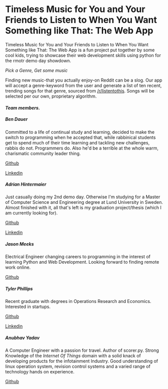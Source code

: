 # Timeless Music for You and Your Friends to Listen to When You Want Something like That: The Web App

Timeless Music for You and Your Friends to Listen to When You Want Something like That: The Web App is a fun project put together by some cool kids, trying to showcase their web development skills using python for the rmotr demo day showdown.

*Pick a Genre, Get some music*

Finding new music-that you actually enjoy-on Reddit can be a slog. Our app will accept a genre-keyword from the user and generate a list of ten recent, trending songs for that genre, sourced from [/r/listentothis](https://www.reddit.com/r/listentothis/). Songs will be selected per our own, proprietary algorithm.

#### *Team members.* 

##### Ben Dauer

Committed to a life of continual study and learning, decided to make the switch to programming when he accepted that, while rabbinical students get to spend much of their time learning and tackling new challenges, rabbis do not. Programmers do. Also he'd be a terrible at the whole warm, charismatic community leader thing.

[Github](https://github.com/bdauer)

[Linkedin](https://www.linkedin.com/in/benjamin-dauer-10b994ba)

##### Adrian Hintermaier

Just casually doing my 2nd demo day. Otherwise I'm studying for a Master of Computer Science and Engineering degree at Lund University in Sweden. Almost finished with it, all that's left is my graduation project/thesis (which I am currently looking for).

[Github](https://github.com/Mester)

[Linkedin](https://se.linkedin.com/in/adrianhintermaier)

##### Jason Meeks

Electrical Engineer changing careers to programming in the interest of learning Python and Web Development. Looking forward to finding remote work online.

[Github](https://github.com/jasonmeeks)

##### Tyler Phillips

Recent graduate with degrees in Operations Research and Economics. Interested in startups. 

[Github](https://github.com/tylerphillips55)

[Linkedin](https://www.linkedin.com/in/tyler-phillips-84481044)

##### Anubhav Yadav

A Computer Engineer with a passion for travel. Author of scorer.py. Strong Knowledge of the *Internet Of Things* domain with a solid knack of developing products for the infotainment Industry. Good understanding of linux operation system, revision control systems and a varied range of technology hands on experience. 

[Github](https://github.com/neo1691)
